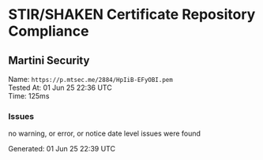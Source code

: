 # STIR/SHAKEN Certificate Repository Compliance

## Martini Security

Name: `https://p.mtsec.me/2884/HpIiB-EFyOBI.pem`\
Tested At: 01 Jun 25 22:36 UTC\
Time: 125ms

### Issues

no warning, or error, or notice date level issues were found

Generated: 01 Jun 25 22:39 UTC